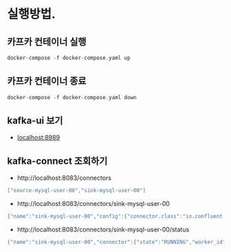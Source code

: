 # 실행방법.

## 카프카 컨테이너 실행

```go
docker-compose -f docker-compose.yaml up
```

## 카프카 컨테이너 종료 

```go
docker-compose -f docker-compose.yaml down
```

## kafka-ui 보기

- [localhost:8989](http://localhost:8989/)

## kafka-connect 조회하기

- http://localhost:8083/connectors

```go
["source-mysql-user-00","sink-mysql-user-00"]
```
- http://localhost:8083/connectors/sink-mysql-user-00

```go
{"name":"sink-mysql-user-00","config":{"connector.class":"io.confluent.connect.jdbc.JdbcSinkConnector","connection.password":"1234","auto.evolve":"true","connection.user":"sink_user","task.max":"1","name":"sink-mysql-user-00","auto.create":"true","connection.url":"jdbc:mysql://mysql:3306/sink","topics.regex":"^jdbc-connector-.*","insert.mode":"upsert","pk.mode":"record_value","pk.fields":"id"},"tasks":[{"connector":"sink-mysql-user-00","task":0}],"type":"sink"}
```

- http://localhost:8083/connectors/sink-mysql-user-00/status

```go
{"name":"sink-mysql-user-00","connector":{"state":"RUNNING","worker_id":"kafka-connect:8083"},"tasks":[{"id":0,"state":"RUNNING","worker_id":"kafka-connect:8083"}],"type":"sink"}
```